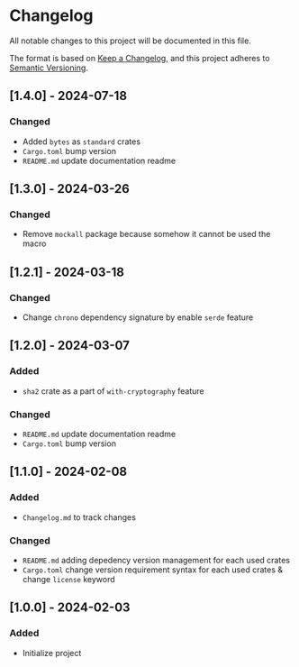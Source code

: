 # Changelog

All notable changes to this project will be documented in this file.

The format is based on [Keep a Changelog](https://keepachangelog.com/en/1.1.0/),
and this project adheres to [Semantic Versioning](https://semver.org/spec/v2.0.0.html).

## [1.4.0] - 2024-07-18

### Changed

- Added `bytes` as `standard` crates
- `Cargo.toml` bump version
- `README.md` update documentation readme

## [1.3.0] - 2024-03-26

### Changed

- Remove `mockall` package because somehow it cannot be used the macro

## [1.2.1] - 2024-03-18

### Changed

- Change `chrono` dependency signature by enable `serde` feature 

## [1.2.0] - 2024-03-07

### Added

- `sha2` crate as a part of `with-cryptography` feature

### Changed

- `README.md` update documentation readme
- `Cargo.toml` bump version

## [1.1.0] - 2024-02-08

### Added

- `Changelog.md` to track changes

### Changed

- `README.md` adding depedency version management for each used crates
- `Cargo.toml` change version requirement syntax for each used crates & change `license` keyword

## [1.0.0] - 2024-02-03

### Added 

- Initialize project